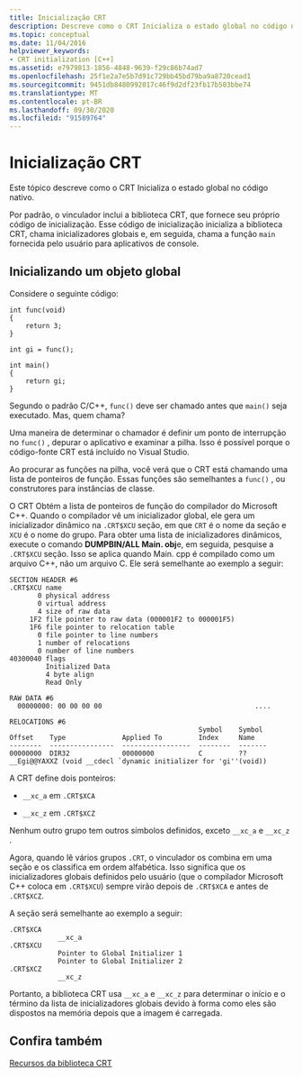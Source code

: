 ```yaml
---
title: Inicialização CRT
description: Descreve como o CRT Inicializa o estado global no código nativo.
ms.topic: conceptual
ms.date: 11/04/2016
helpviewer_keywords:
- CRT initialization [C++]
ms.assetid: e7979813-1856-4848-9639-f29c86b74ad7
ms.openlocfilehash: 25f1e2a7e5b7d91c729bb45bd79ba9a8720cead1
ms.sourcegitcommit: 9451db8480992017c46f9d2df23fb17b503bbe74
ms.translationtype: MT
ms.contentlocale: pt-BR
ms.lasthandoff: 09/30/2020
ms.locfileid: "91589764"
---
```

# <a name="crt-initialization"></a>Inicialização CRT

Este tópico descreve como o CRT Inicializa o estado global no código nativo.

Por padrão, o vinculador inclui a biblioteca CRT, que fornece seu próprio código de inicialização. Esse código de inicialização inicializa a biblioteca CRT, chama inicializadores globais e, em seguida, chama a função `main` fornecida pelo usuário para aplicativos de console.

## <a name="initializing-a-global-object"></a>Inicializando um objeto global

Considere o seguinte código:

```
int func(void)
{
    return 3;
}

int gi = func();

int main()
{
    return gi;
}
```

Segundo o padrão C/C++, `func()` deve ser chamado antes que `main()` seja executado. Mas, quem chama?

Uma maneira de determinar o chamador é definir um ponto de interrupção no `func()` , depurar o aplicativo e examinar a pilha. Isso é possível porque o código-fonte CRT está incluído no Visual Studio.

Ao procurar as funções na pilha, você verá que o CRT está chamando uma lista de ponteiros de função. Essas funções são semelhantes a `func()` , ou construtores para instâncias de classe.

O CRT Obtém a lista de ponteiros de função do compilador do Microsoft C++. Quando o compilador vê um inicializador global, ele gera um inicializador dinâmico na `.CRT$XCU` seção, em que `CRT` é o nome da seção e `XCU` é o nome do grupo. Para obter uma lista de inicializadores dinâmicos, execute o comando **DUMPBIN/ALL Main. obj**e, em seguida, pesquise a `.CRT$XCU` seção. Isso se aplica quando Main. cpp é compilado como um arquivo C++, não um arquivo C. Ele será semelhante ao exemplo a seguir:

```
SECTION HEADER #6
.CRT$XCU name
       0 physical address
       0 virtual address
       4 size of raw data
     1F2 file pointer to raw data (000001F2 to 000001F5)
     1F6 file pointer to relocation table
       0 file pointer to line numbers
       1 number of relocations
       0 number of line numbers
40300040 flags
         Initialized Data
         4 byte align
         Read Only

RAW DATA #6
  00000000: 00 00 00 00                                      ....

RELOCATIONS #6
                                               Symbol    Symbol
Offset    Type              Applied To         Index     Name
--------  ----------------  -----------------  --------  -------
00000000  DIR32             00000000           C         ??__Egi@@YAXXZ (void __cdecl `dynamic initializer for 'gi''(void))
```

A CRT define dois ponteiros:

- `__xc_a` em `.CRT$XCA`

- `__xc_z` em `.CRT$XCZ`

Nenhum outro grupo tem outros símbolos definidos, exceto `__xc_a` e `__xc_z` .

Agora, quando lê vários grupos `.CRT`, o vinculador os combina em uma seção e os classifica em ordem alfabética. Isso significa que os inicializadores globais definidos pelo usuário (que o compilador Microsoft C++ coloca em `.CRT$XCU`) sempre virão depois de `.CRT$XCA` e antes de `.CRT$XCZ`.

A seção será semelhante ao exemplo a seguir:

```
.CRT$XCA
            __xc_a
.CRT$XCU
            Pointer to Global Initializer 1
            Pointer to Global Initializer 2
.CRT$XCZ
            __xc_z
```

Portanto, a biblioteca CRT usa `__xc_a` e `__xc_z` para determinar o início e o término da lista de inicializadores globais devido à forma como eles são dispostos na memória depois que a imagem é carregada.

## <a name="see-also"></a>Confira também

[Recursos da biblioteca CRT](../c-runtime-library/crt-library-features.md)

